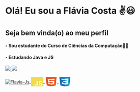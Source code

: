 # Olá! Eu sou a Flávia Costa ✌😃
## Seja bem vinda(o) ao meu perfil
####  ‣ Sou estudante do Curso de Ciências da Computação👩‍💻
####  ‣ Estudando Java e JS

<div align="left">
  <a href="https://github.com/FlaviaCosta1037">
  <img height="120em" src="https://github-readme-stats.vercel.app/api?username=FlaviaCosta1037&&theme=vue-dark&include_all_commits=true&count_private=true"/>
  <img height="120em" src="https://github-readme-stats.vercel.app/api/top-langs/?username=FlaviaCosta1037&layout=compact&langs_count=7&theme=vue-dark"/>
</div>
   
<div style="display: inline_block"><br>
  <img align="center" alt="Flavia-Js" height="30" width="40" src="https://cdn.jsdelivr.net/gh/devicons/devicon/icons/java/java-original.svg" />
  <img align="center" alt="Flavia-Js" height="30" width="40" src="https://raw.githubusercontent.com/devicons/devicon/master/icons/javascript/javascript-plain.svg">
  <img align="center" alt="Flavia-HTML" height="30" width="40" src="https://raw.githubusercontent.com/devicons/devicon/master/icons/html5/html5-original.svg">
  <img align="center" alt="Flavia-CSS" height="30" width="40" src="https://raw.githubusercontent.com/devicons/devicon/master/icons/css3/css3-original.svg">
</div>
